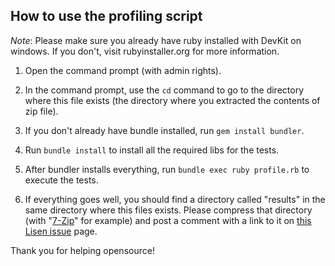 ﻿## How to use the profiling script
_Note_: Please make sure you already have ruby installed with DevKit on windows. If you don't, visit rubyinstaller.org for more information.
1. Open the command prompt (with admin rights).
2. In the command prompt, use the `cd` command to go to the directory where this file exists (the directory where you extracted the contents of zip file).
2. If you don't already have bundle installed, run `gem install bundler`.
2. Run `bundle install` to install all the required libs for the tests.
3. After bundler installs everything, run `bundle exec ruby profile.rb` to execute the tests.
4. If everything goes well, you should find a directory called "results" in the same directory where this files exists. Please compress that directory (with "[7-Zip](http://www.7-zip.org/)" for example) and post a comment with a link to it on [this Lisen issue](https://github.com/guard/listen/issues/28) page.
Thank you for helping opensource!